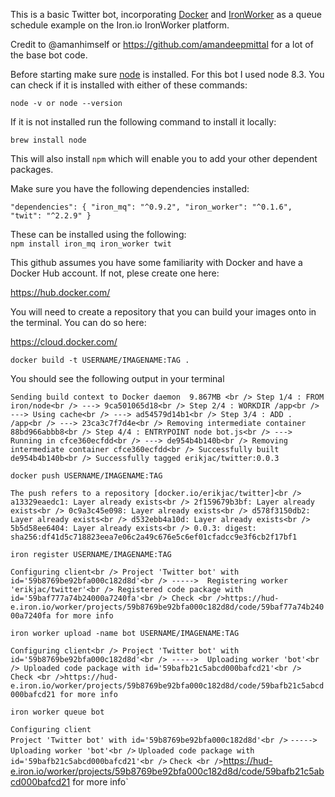 This is a basic Twitter bot, incorporating <a href="https://docs.docker.com">Docker</a> and <a href="http://dev.iron.io/worker/getting_started/">IronWorker</a> as a queue schedule example on the Iron.io IronWorker platform.

Credit to @amanhimself or  https://github.com/amandeepmittal for a lot of the base bot code.

Before starting make sure <a href="https://nodejs.org/en/download/package-manager/">node</a> is installed.  For this bot I used node 8.3. You can check if it is installed with either of these commands:

`node -v or
node --version`

If it is not installed run the following command to install it locally:

`brew install node`

This will also install `npm` which will enable you to add your other dependent packages.

Make sure you have the following dependencies installed:

`"dependencies": {
    "iron_mq": "^0.9.2",
    "iron_worker": "^0.1.6",
    "twit": "^2.2.9"
  }`

These can be installed using the following:<br />
`npm install iron_mq iron_worker twit`


This github assumes you have some familiarity with Docker and have a Docker Hub account.  If not, plese create one here:

https://hub.docker.com/

You will need to create a repository that you can build your images onto in the terminal. You can do so here:

https://cloud.docker.com/


`docker build -t USERNAME/IMAGENAME:TAG .`

You should see the following output in your terminal

`Sending build context to Docker daemon  9.867MB <br />
Step 1/4 : FROM iron/node<br />
 ---> 9ca501065d18<br />
Step 2/4 : WORKDIR /app<br />
 ---> Using cache<br />
 ---> ad54579d14b1<br />
Step 3/4 : ADD . /app<br />
 ---> 23ca3c7f7d4e<br />
Removing intermediate container 88bd966abbb8<br />
Step 4/4 : ENTRYPOINT node bot.js<br />
 ---> Running in cfce360ecfdd<br />
 ---> de954b4b140b<br />
Removing intermediate container cfce360ecfdd<br />
Successfully built de954b4b140b<br />
Successfully tagged erikjac/twitter:0.0.3`<br />

`docker push USERNAME/IMAGENAME:TAG`

`The push refers to a repository [docker.io/erikjac/twitter]<br />
a13329eaedc1: Layer already exists<br />
2f159679b3bf: Layer already exists<br />
0c9a3c45e098: Layer already exists<br />
d578f3150db2: Layer already exists<br />
d532ebb4a10d: Layer already exists<br />
5b5d58ee6404: Layer already exists<br />
0.0.3: digest: sha256:df41d5c718823eea7e06c2a49c676e5c6ef01cfadcc9e3f6cb2f17bf1`<br />

`iron register USERNAME/IMAGENAME:TAG`

`Configuring client<br />
        Project 'Twitter bot' with id='59b8769be92bfa000c182d8d'<br />
----->  Registering worker 'erikjac/twitter'<br />
        Registered code package with id='59baf777a74b24000a7240fa'<br />
        Check <br />https://hud-e.iron.io/worker/projects/59b8769be92bfa000c182d8d/code/59baf77a74b24000a7240fa for more info`<br />

`iron worker upload -name bot USERNAME/IMAGENAME:TAG`

`Configuring client<br />
        Project 'Twitter bot' with id='59b8769be92bfa000c182d8d'<br />
----->  Uploading worker 'bot'<br />
        Uploaded code package with id='59bafb21c5abcd000bafcd21'<br />
        Check <br />https://hud-e.iron.io/worker/projects/59b8769be92bfa000c182d8d/code/59bafb21c5abcd000bafcd21 for more info`

`iron worker queue bot`

`Configuring client`<br />
        `Project 'Twitter bot' with id='59b8769be92bfa000c182d8d'<br />`
`----->  Uploading worker 'bot'<br />`
        `Uploaded code package with id='59bafb21c5abcd000bafcd21'<br />`
        `Check <br />`https://hud-e.iron.io/worker/projects/59b8769be92bfa000c182d8d/code/59bafb21c5abcd000bafcd21 for more info`